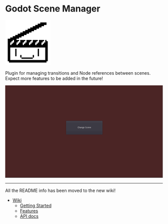# Godot Scene Manager

![Logo](/logo.png)

Plugin for managing transitions and Node references between scenes. Expect more features to be added in the future!

![Demonstration of Shader Fades](/scene_manager_demo.gif)

---

All the README info has been moved to the new wiki!

- [Wiki](https://github.com/glass-brick/Scene-Manager/wiki)
  - [Getting Started](https://github.com/glass-brick/Scene-Manager/wiki/Getting-started)
  - [Features](https://github.com/glass-brick/Scene-Manager/wiki/Features)
  - [API docs](<https://github.com/glass-brick/Scene-Manager/wiki/API-(Godot-4)>)
